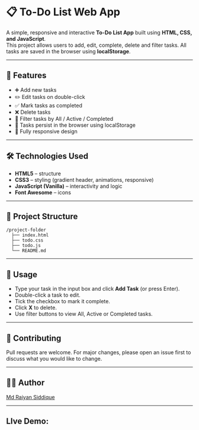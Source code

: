 # 📋 To-Do List Web App

A simple, responsive and interactive **To-Do List App** built using **HTML, CSS, and JavaScript**.  
This project allows users to add, edit, complete, delete and filter tasks. All tasks are saved in the browser using **localStorage**.

---

## 🚀 Features
- ➕ Add new tasks  
- ✏️ Edit tasks on double-click  
- ✅ Mark tasks as completed  
- ❌ Delete tasks  
- 🔎 Filter tasks by All / Active / Completed  
- 💾 Tasks persist in the browser using localStorage  
- 📱 Fully responsive design  

---

## 🛠️ Technologies Used
- **HTML5** – structure  
- **CSS3** – styling (gradient header, animations, responsive)  
- **JavaScript (Vanilla)** – interactivity and logic  
- **Font Awesome** – icons  

---

## 📂 Project Structure
```
/project-folder
  ├── index.html
  ├── todo.css
  ├── todo.js
  └── README.md
```

---

## 📝 Usage

- Type your task in the input box and click **Add Task** (or press Enter).  
- Double-click a task to edit.  
- Tick the checkbox to mark it complete.  
- Click **X** to delete.  
- Use filter buttons to view All, Active or Completed tasks.  

---

## 🤝 Contributing

Pull requests are welcome. For major changes, please open an issue first to discuss what you would like to change.

---

## 🧑‍💻 Author

[Md Raiyan Siddique](https://github.com/raiyansiddique786)

---

## LIve Demo:

